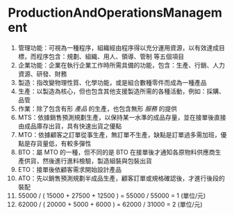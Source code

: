 # ProductionAndOperationsManagement

1. 管理功能：可視為一種程序，組織經由程序得以充分運用資源，以有效達成目標，而程序包含：規劃、組織、用人、領導、管制 等五個項目
2. 企業功能：企業在執行企業工作時所需具備的功能，包含：生產、行銷、人力資源、研發、財務
3. 製造：指改變物理性質、化學功能，或是組合數種零件而成為一種產品
4. 生產：以製造為核心，但也包含其他支援製造所需的各種活動，例如：採購、品管
5. 作業：除了包含有形 _產品_ 的生產，也包含無形 _服務_ 的提供
6. MTS：依據銷售預測規劃生產，以保持某一水準的成品存量，並在接單後直接由成品庫存出貨，具有快速出貨之優點
7. MTO：依據顧客之訂單從事生產，無訂單不生產，缺點是訂單過多需加班，優點是存貨量低，有較多彈性
8. BTO：屬 MTO 的一種，但不同的是 BTO 在接單後才通知各原物料供應商生產供貨，然後進行進料檢驗，製造組裝與包裝出貨
9. ETO：接單後依顧客需求開始設計產品
10. ATO：先以銷售預測規劃半成品生產，顧客訂單或規格確認後，才進行後段的裝配
11. 55000 / ( 15000 + 27500 + 12500 ) = 55000 / 55000 = 1 (單位/元)
12. 62000 / ( 20000 + 5000 + 6000 ) = 62000 / 31000 = 2 (單位/元)